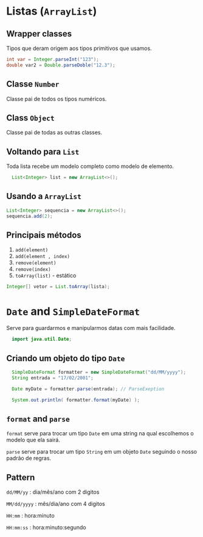 # Listas (`ArrayList`)

## Wrapper classes

Tipos que deram origem aos tipos primitivos que usamos.

```java
int var = Integer.parseInt("123");
double var2 = Double.parseDoble("12.3");
```

## Classe `Number`

Classe pai de todos os tipos numéricos.

## Class `Object`

Classe pai de todas as outras classes.

## Voltando para `List`

Toda lista recebe um modelo completo como modelo de elemento.

```java
  List<Integer> list = new ArrayList<>();
```

## Usando a `ArrayList`

```java
List<Integer> sequencia = new ArrayList<>();
sequencia.add(2);
```

## Principais métodos

1. `add(element)`
2. `add(element , index)`
3. `remove(element)`
4. `remove(index)`
5. `toArray(list)` - estático

```java
Integer[] vetor = List.toArray(lista);
```

# `Date` and `SimpleDateFormat`

Serve para guardarmos e manipularmos datas com mais facilidade.

```java
  import java.util.Date;
```

## Criando um objeto do tipo `Date`

```java
  SimpleDateFormat formatter = new SimpleDateFormat("dd/MM/yyyy");
  String entrada = "17/02/2001";

  Date myDate = formatter.parse(entrada); // ParseExeption

  System.out.println( formatter.format(myDate) );

```

## `format` and `parse`

`format` serve para trocar um tipo `Date` em uma string na qual escolhemos o modelo que ela sairá.

`parse` serve para trocar um tipo `String` em um objeto `Date` seguindo o nosso padrão de regras.

## Pattern

`dd/MM/yy` : dia/mês/ano com 2 digitos

`MM/dd/yyyy` : mês/dia/ano com 4 digitos

`HH:mm` : hora:minuto

`HH:mm:ss` : hora:minuto:segundo


